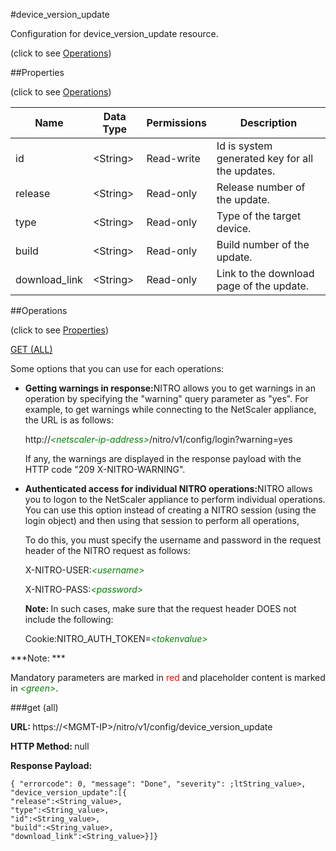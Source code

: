 #device_version_update



Configuration for device_version_update resource.

<span>(click to see [Operations](#operations))</span>



##Properties 

<span>(click to see [Operations](#operations))</span>





<table><thead><tr><th>Name</th><th>Data Type</th><th>Permissions</th><th>Description</th></tr></thead><tbody><tr><td>id</td><td>&lt;String></td><td>Read-write</td><td>Id is system generated key for all the updates.</td></tr><tr><td>release</td><td>&lt;String></td><td>Read-only</td><td>Release number of the update.</td></tr><tr><td>type</td><td>&lt;String></td><td>Read-only</td><td>Type of the target device.</td></tr><tr><td>build</td><td>&lt;String></td><td>Read-only</td><td>Build number of the update.</td></tr><tr><td>download_link</td><td>&lt;String></td><td>Read-only</td><td>Link to the download page of the update.</td></tr></tbody></table>

##Operations 

<span>(click to see [Properties](#properties))</span>





[GET (ALL)](#get-all)





Some options that you can use for each operations:

<ul><li><p><b>Getting warnings in response:</b>NITRO allows you to get warnings in an operation by specifying the "warning" query parameter as "yes". For example, to get warnings while connecting to the NetScaler appliance, the URL is as follows:</p><p>http://<span style="color:green;font-style:italic;">&lt;netscaler-ip-address&gt;</span>/nitro/v1/config/login?warning=yes</p><p>If any, the warnings are displayed in the response payload with the HTTP code "209 X-NITRO-WARNING".</p></li><li><p><b>Authenticated access for individual NITRO operations:</b>NITRO allows you to logon to the NetScaler appliance to perform individual operations. You can use this option instead of creating a NITRO session (using the login object) and then using that session to perform all operations,</p><p>To do this, you must specify the username and password in the request header of the NITRO request as follows:</p><p>X-NITRO-USER:<span style="color:green;font-style:italic;">&lt;username&gt;</span></p><p>X-NITRO-PASS:<span style="color:green;font-style:italic;">&lt;password&gt;</span></p><p><b>Note: </b>In such cases, make sure that the request header DOES not include the following:</p><p>Cookie:NITRO_AUTH_TOKEN=<span style="color:green;font-style:italic;">&lt;tokenvalue&gt;</span></p></li></ul>







***Note: *** 

Mandatory parameters are marked in <span style="color:#FF0000;">red</span> and placeholder content is marked in <span style="color:green;font-style:italic">&lt;green&gt;</span>.



###get (all)







<b>URL: </b>https://&lt;MGMT-IP&gt;/nitro/v1/config/device_version_update

<b>HTTP Method: </b>null

<b>Response Payload: </b>
```
{ "errorcode": 0, "message": "Done", "severity": ;ltString_value>, "device_version_update":[{
"release":<String_value>,
"type":<String_value>,
"id":<String_value>,
"build":<String_value>,
"download_link":<String_value>}]}
```







